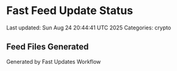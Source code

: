 # Fast Feed Update Status
Last updated: Sun Aug 24 20:44:41 UTC 2025
Categories: crypto

## Feed Files Generated

Generated by Fast Updates Workflow
